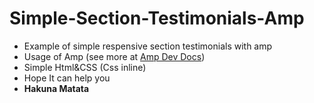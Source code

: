 # Simple-Section-Testimonials-Amp
<ul>
  <li>Example of simple respensive section testimonials with amp</li>
  <li>Usage of Amp (see more at <a href="https://amp.dev/documentation/guides-and-tutorials/">Amp Dev Docs</a>)</li>
  <li>Simple Html&CSS (Css inline)</li>
  <li>Hope It can help you</li>
  <li><b>Hakuna Matata</b></li>
</ul>
